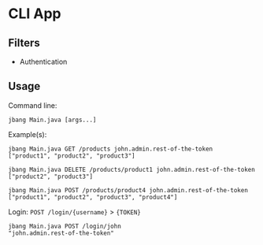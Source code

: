# CLI App

## Filters

- Authentication

## Usage

Command line:
```shell
jbang Main.java [args...]
```

Example(s):

```shell
jbang Main.java GET /products john.admin.rest-of-the-token
["product1", "product2", "product3"]
```

```shell
jbang Main.java DELETE /products/product1 john.admin.rest-of-the-token
["product2", "product3"]
```

```shell
jbang Main.java POST /products/product4 john.admin.rest-of-the-token
["product1", "product2", "product3", "product4"]
```

Login: `POST /login/{username}` > `{TOKEN}`
```shell
jbang Main.java POST /login/john
"john.admin.rest-of-the-token"
```
